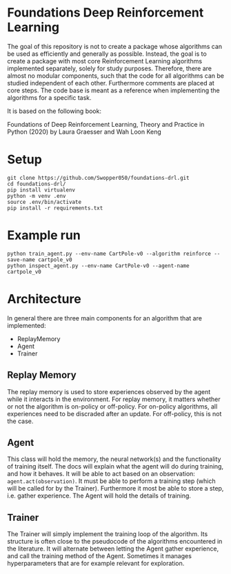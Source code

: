 # Foundations Deep Reinforcement Learning

The goal of this repository is not to create a package whose algorithms
can be used as efficiently and generally as possible. Instead, the goal is to create a package with most core Reinforcement Learning algorithms
implemented separately, solely for study purposes. Therefore, there are almost no modular components, such that the code for all algorithms can be
studied independent of each other. Furthermore comments are placed at core steps. The code base is meant as a reference when implementing the algorithms
for a specific task.

It is based on the following book:

Foundations of Deep Reinforcement Learning, Theory and Practice in Python (2020) by Laura Graesser and Wah Loon Keng

# Setup
```
git clone https://github.com/Swopper050/foundations-drl.git
cd foundations-drl/
pip install virtualenv
python -m venv .env
source .env/bin/activate
pip install -r requirements.txt
```

# Example run
```
python train_agent.py --env-name CartPole-v0 --algorithm reinforce --save-name cartpole_v0
python inspect_agent.py --env-name CartPole-v0 --agent-name cartpole_v0
```

# Architecture
In general there are three main components for an algorithm that are implemented:
 - ReplayMemory
 - Agent
 - Trainer

## Replay Memory
The replay memory is used to store experiences observed by the agent while it interacts in the environment. For replay memory, it matters whether or not the algorithm is on-policy or off-policy. For on-policy algorithms, all experiences need to be discraded after an update. For off-policy, this is not the case.

## Agent
This class will hold the memory, the neural network(s) and the functionality of training itself. The docs will explain what the agent will do during training, and how it behaves. It will be able to act based on an observation: `agent.act(observation)`. It must be able to perform a training step (which will be called for by the Trainer). Furthermore it most be able to store a step, i.e. gather experience. The Agent will hold the details of training.

## Trainer
The Trainer will simply implement the training loop of the algorithm. Its structure is often close to the pseudocode of the algorithms encountered in the literature. It will alternate between letting the Agent gather experience, and call the training method of the Agent. Sometimes it manages hyperparameters that are for example relevant for exploration.
